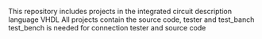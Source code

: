 This repository includes projects in the integrated circuit description language VHDL
All projects contain the source code, tester and test_banch
test_bench is needed for connection tester and source code
